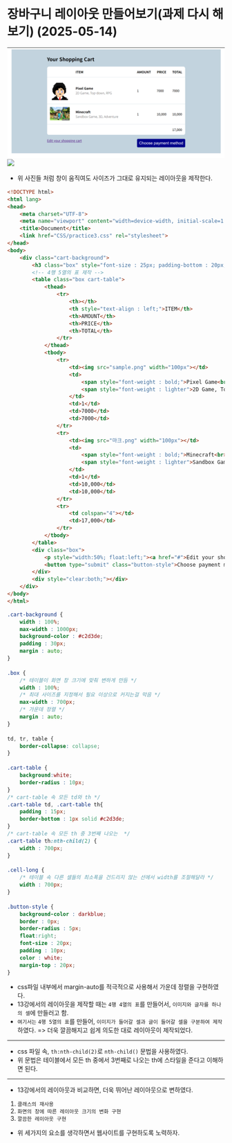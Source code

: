 # 장바구니 레이아웃 만들어보기(과제 다시 해보기) (2025-05-14)
![](./완성본-사진.png)
![](./완성본.gif)
- 위 사진들 처럼 창이 움직여도 사이즈가 그대로 유지되는 레이아웃을 제작한다.
```html
<!DOCTYPE html>
<html lang>
<head>
    <meta charset="UTF-8">
    <meta name="viewport" content="width=device-width, initial-scale=1.0">
    <title>Document</title>
    <link href="CSS/practice3.css" rel="stylesheet">
</head>
<body>
    <div class="cart-background">
        <h3 class="box" style="font-size : 25px; padding-bottom : 20px;">Your Shopping Cart</h3>
        <!-- 4행 5열의 표 제작 -->
        <table class="box cart-table">
            <thead>
                <tr>
                    <th></th>
                    <th style="text-align : left;">ITEM</th>
                    <th>AMOUNT</th>
                    <th>PRICE</th>
                    <th>TOTAL</th>
                </tr>
            </thead>
            <tbody>
                <tr>
                    <td><img src="sample.png" width="100px"></td>
                    <td>
                        <span style="font-weight : bold;">Pixel Game<br></span>
                        <span style="font-weight : lighter">2D Game, Top-down, RPG</span>
                    </td>
                    <td>1</td>
                    <td>7000</td>
                    <td>7000</td>
                </tr>
                <tr>
                    <td><img src="마크.png" width="100px"></td>
                    <td>
                        <span style="font-weight : bold;">Minecraft<br></span>
                        <span style="font-weight : lighter">Sandbox Game, 3D, Adventure</span>
                    </td>
                    <td>1</td>
                    <td>10,000</td>
                    <td>10,000</td>
                </tr>
                <tr>
                    <td colspan="4"></td>
                    <td>17,000</td>
                </tr>
            </tbody>
        </table>
        <div class="box">
            <p style="width:50%; float:left;"><a href="#">Edit your shopping cart</a></p>
            <button type="submit" class="button-style">Choose payment method</button>
        </div>
        <div style="clear:both;"></div>
    </div>
</body>
</html>
```
```css
.cart-background {
    width : 100%;
    max-width : 1000px;
    background-color : #c2d3de;
    padding : 30px;
    margin : auto;
}

.box {
    /* 테이블이 화면 창 크기에 맞춰 변하게 만듬 */
    width : 100%;
    /* 최대 사이즈를 지정해서 필요 이상으로 커지는걸 막음 */
    max-width : 700px;
    /* 가운데 정렬 */ 
    margin : auto;
}

td, tr, table {
    border-collapse: collapse;
}

.cart-table {
    background:white;
    border-radius : 10px;
}
/* cart-table 속 모든 td와 th */
.cart-table td, .cart-table th{
    padding : 15px;
    border-bottom : 1px solid #c2d3de;
}
/* cart-table 속 모든 th 중 3번째 나오는  */
.cart-table th:nth-child(2) {
    width : 700px;
}

.cell-long {
    /* 테이블 속 다른 셀들의 최소폭을 건드리지 않는 선에서 width를 조절해달라 */
    width : 700px;
}

.button-style {
    background-color : darkblue;
    border : 0px;
    border-radius : 5px;
    float:right;
    font-size : 20px;
    padding : 10px;
    color : white;
    margin-top : 20px;
}
```
- css파일 내부에서 margin-auto를 적극적으로 사용해서 가운데 정렬을 구현하였다.
- 13강에서의 레이아웃을 제작할 때는 `4행 4열의 표`를 만들어서, `이미지와 글자를 하나의 셀`에 만들러고 함.
- `여기서는` `4행 5열의 표`를 만들어, `이미지가 들어갈 셀과 글이 들어갈 셀을 구분하여 제작`하였다. => 더욱 깔끔해지고 쉽게 의도한 대로 레이아웃이 제작되었다.
---
- css 파일 속, `th:nth-child(2)`로 `nth-child()` 문법을 사용하였다.
- 위 문법은 테이블에서 모든 th 중에서 3번째로 나오는 th에 스타일을 준다고 이해하면 된다.
---
- 13강에서의 레이아웃과 비교하면, 더욱 뛰어난 레이아웃으로 변하였다.
1. `클래스의 재사용`
2. `화면의 창에 따른 레이아웃 크기의 변화 구현`
3. `깔끔한 레이아웃 구현`
- 위 세가지의 요소를 생각하면서 웹사이트를 구현하도록 노력하자.